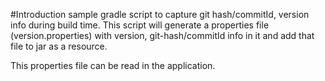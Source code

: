 #Introduction
sample gradle script to capture git hash/commitId, version info during build time. This script will generate a properties file (version.properties) with version, git-hash/commitId info in it and add that file to jar as a resource.

This properties file can be read in the application.
